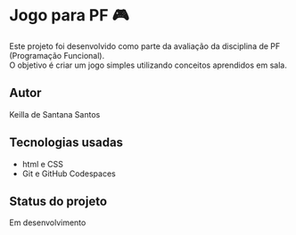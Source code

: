 # Jogo para PF 🎮

Este projeto foi desenvolvido como parte da avaliação da disciplina de PF (Programação Funcional).  
O objetivo é criar um jogo simples utilizando conceitos aprendidos em sala.

## Autor
Keilla de Santana Santos

## Tecnologias usadas
- html e CSS
- Git e GitHub Codespaces

## Status do projeto
 Em desenvolvimento